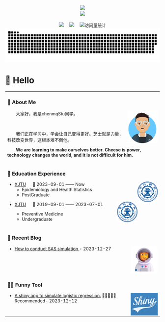 <div align="center">
  
  <!-- dynamic typing effect 动态打字效果 -->
  <div>
    <a href="https://blog.sunguoqi.com/">
      <img src="https://readme-typing-svg.demolab.com?font=Fira+Code&pause=1000&width=435&lines=console.log(%22Hello%2C%20World%22);欢迎查看Hu STU的Github首页!&center=true&size=27" />
    </a>
  </div>

  <!-- knock code pictures 敲代码的图片 -->
  <picture>
    <source media="(prefers-color-scheme: dark)" srcset="https://cdn.jsdelivr.net/gh/sun0225SUN/sun0225SUN/assets/images/coding.gif" />
    <source media="(prefers-color-scheme: light)" srcset="https://cdn.jsdelivr.net/gh/sun0225SUN/sun0225SUN/assets/images/developer.svg" height="225px" />
    <img src="https://cdn.jsdelivr.net/gh/sun0225SUN/sun0225SUN/assets/images/coding.gif" />
  </picture>

  <!-- for beauty 留个空行好看点 -->
  <div>&nbsp;</div>
 
  <!-- profile logo 个人资料徽标 -->
  <div>
    <a href="https://huww1998.github.io/biostat/"><img src="https://img.shields.io/badge/Website-博客-brightgreen" /></a>&emsp;
    <a href="https://space.bilibili.com/48210948/"><img src="https://img.shields.io/badge/Bilibili-B站-ff69b4" /></a>&emsp;
    <!-- visitor statistics logo 访问量统计徽标 -->
    <img src="https://komarev.com/ghpvc/?username=huww1998&label=Views&color=blueviolet&style=flat" alt="访问量统计" />
  </div>
 
  <!-- Snake Code Contribution Map 贪吃蛇代码贡献图 -->
  <picture>
    <source media="(prefers-color-scheme: dark)" srcset="https://github.com/huww1998/huww1998/blob/output/github-contribution-grid-snake-dark.svg" />
    <source media="(prefers-color-scheme: light)" srcset="https://github.com/huww1998/huww1998/blob/output/github-contribution-grid-snake.svg" />
    <img alt="github-snake" src="https://github.com/huww1998/huww1998/blob/output/github-contribution-grid-snake-dark.svg" />
  </picture>

</div>

#  🙋 Hello

<table width="100%">
  
<tr><td>

### 🤺 About Me

<img align="right" width="100" src="https://github.com/huww1998/huww1998/blob/main/figures/avatar.png" />

<p>&emsp;&emsp;大家好，我是chenmqStu同学。</p>
<p>&emsp;&emsp;</p>
<p>&emsp;&emsp;我们正在学习中，学会让自己变得更好。芝士就是力量，科技改变世界，这根本难不倒他。</p>
<p><strong>&emsp;&emsp;We are learning to make ourselves better. Cheese is power, technology changes the world, and it is not difficult for him.</strong></p>

</td></tr>

<tr><td>
  
### 🏢 Education Experience

<img align="right" width="66" src="https://github.com/huww1998/huww1998/blob/main/figures/xjtu-logo.png" />

- [XJTU](https://www.xjtu.edu.cn/) &emsp; 📌 2023-09-01 —— Now
  - Epidemiology and Health Statistics
  - PostGraduate

<img align="right" width="66" src="https://github.com/huww1998/huww1998/blob/main/figures/xjtu-logo.png" />

- [XJTU](https://www.xjtu.edu.cn/) &emsp; 📌 2019-09-01 —— 2023-07-01

  - Preventive Medicine
  - Undergraduate

</td></tr>

<tr><td>

### 📃 Recent Blog

<img align="right" width="88" src="figures/astronaut.png" />

<!-- START_SECTION:blog -->
* <a href='https://huww1998.github.io/sas/linear%20regression%20simulation.html' target='_blank'> How to conduct SAS simulation </a> - 2023-12-27
<!-- END_SECTION:blog -->

</td></tr>

<tr><td>

### 🤾‍♂️ Funny Tool

<img align="right" width="88" src="https://github.com/huww1998/huww1998/blob/main/figures/shiny-logo.jpg" />

<!-- START_SECTION:douban -->
* <a href='https://hustu.shinyapps.io/logisticsim/' target='_blank'>A shiny app to simulate logistic regression.</a> 🌟🌟🌟🌟🌟 Recommended- 2023-12-12
<!-- END_SECTION:douban -->

</td></tr>
